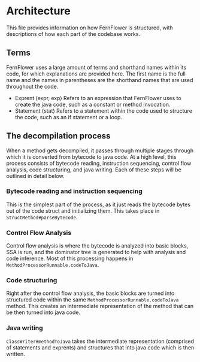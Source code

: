# Architecture
This file provides information on how FernFlower is structured, with descriptions of how each part of the codebase works.

## Terms
FernFlower uses a large amount of terms and shorthand names within its code, for which explanations are provided here.
The first name is the full name and the names in parentheses are the shorthand names that are used throughout the code.
* Exprent (expr, exp) Refers to an expression that FernFlower uses to create the java code, such as a constant or method invocation.
* Statement (stat) Refers to a statement within the code used to structure the code, such as an if statement or a loop.

## The decompilation process
When a method gets decompiled, it passes through multiple stages through which it is converted from bytecode to java code.
At a high level, this process consists of bytecode reading, instruction sequencing, control flow analysis, code structuring, and java writing.
Each of these steps will be outlined in detail below.

### Bytecode reading and instruction sequencing
This is the simplest part of the process, as it just reads the bytecode bytes out of the code struct and initializing them. This takes place in `StructMethod#parseBytecode`.

### Control Flow Analysis
Control flow analysis is where the bytecode is analyzed into basic blocks, SSA is run, and the dominator tree is generated to help with analysis and code inference.
Most of this processing happens in `MethodProcessorRunnable.codeToJava`.

### Code structuring
Right after the control flow analysis, the basic blocks are turned into structured code within the same `MethodProcessorRunnable.codeToJava` method. This creates an intermediate
representation of the method that can be then turned into java code.

### Java writing
`ClassWriter#methodToJava` takes the intermediate representation (comprised of statements and exprents) and structures that into java code which is then written.
